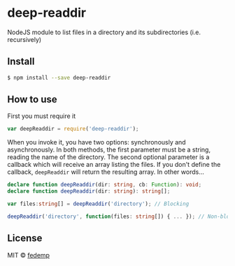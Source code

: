 # deep-readdir

NodeJS module to list files in a directory and its subdirectories (i.e. recursively)

## Install

````bash
$ npm install --save deep-readdir
````

## How to use

First you must require it

````js
var deepReaddir = require('deep-readdir');
````

When you invoke it, you have two options: synchronously and asynchronously. In both methods, the first parameter must be a string, reading the name of the directory. The second optional parameter is a callback which will receive an array listing the files. If you don't define the callback, `deepReaddir` will return the resulting array. In other words...

````typescript
declare function deepReaddir(dir: string, cb: Function): void;
declare function deepReaddir(dir: string): string[];

var files:string[] = deepReaddir('directory'); // Blocking

deepReaddir('directory', function(files: string[]) { ... }); // Non-blocking
````

## License

MIT © [fedemp](https://github.com/fedemp/)
